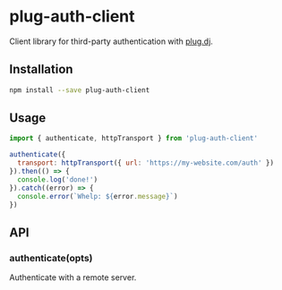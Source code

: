 # plug-auth-client

Client library for third-party authentication with [plug.dj].

## Installation

```bash
npm install --save plug-auth-client
```

## Usage

```js
import { authenticate, httpTransport } from 'plug-auth-client'

authenticate({
  transport: httpTransport({ url: 'https://my-website.com/auth' })
}).then(() => {
  console.log('done!')
}).catch((error) => {
  console.error(`Whelp: ${error.message}`)
})
```

## API

### authenticate(opts)

Authenticate with a remote server.

[plug.dj]: https://plug.dj/
